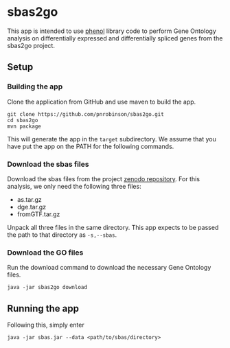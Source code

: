 # sbas2go

This app is intended to use [phenol]() library code to perform
Gene Ontology analysis on differentially expressed and differentially spliced genes 
from the sbas2go project.

## Setup

### Building the app

Clone the application from GitHub and use maven to build the app.

```
git clone https://github.com/pnrobinson/sbas2go.git
cd sbas2go
mvn package
```
This will generate the app in the ``target`` subdirectory. We assume that you have put the app on the PATH
for the following commands.

### Download the sbas files

Download the sbas files from the project [zenodo repository](https://zenodo.org/record/4179559).
For this analysis, we only need the following three files:

* as.tar.gz 
* dge.tar.gz
* fromGTF.tar.gz 

Unpack all three files in the same directory. This app expects to be passed
the path to that directory as ``-s,--sbas``.

### Download the GO files
Run the download command to download the necessary Gene Ontology files.

```
java -jar sbas2go download
```

## Running the app

Following this, simply enter
```
java -jar sbas.jar --data <path/to/sbas/directory>
```
